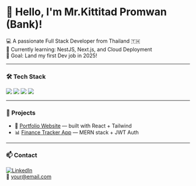 # 👋 Hello, I'm Mr.Kittitad Promwan (Bank)!

💻 A passionate Full Stack Developer from Thailand 🇹🇭  
🌱 Currently learning: NestJS, Next.js, and Cloud Deployment  
🎯 Goal: Land my first Dev job in 2025!

---


### 🛠️ Tech Stack
<p>
  <img src="https://img.shields.io/badge/React-61DAFB?logo=react&style=for-the-badge" />
  <img src="https://img.shields.io/badge/Node.js-339933?logo=node.js&style=for-the-badge" />
  <img src="https://img.shields.io/badge/MongoDB-47A248?logo=mongodb&style=for-the-badge" />
  <img src="https://img.shields.io/badge/TailwindCSS-06B6D4?logo=tailwindcss&style=for-the-badge" />
</p>

---


### 🚀 Projects
- 🧩 [Portfolio Website](https://yourportfolio.com) — built with React + Tailwind
- 📊 [Finance Tracker App](https://github.com/yourusername/fintrack) — MERN stack + JWT Auth

---


### 📫 Contact
[![LinkedIn](https://img.shields.io/badge/LinkedIn-0077B5?logo=linkedin&style=for-the-badge)](https://linkedin.com/in/yourname)  
📧 your@email.com
